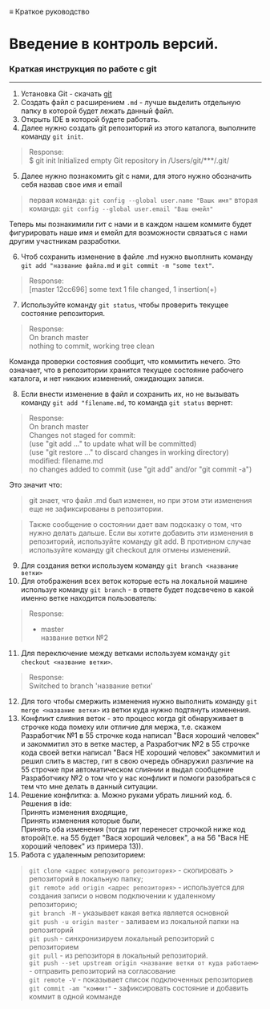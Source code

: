≡ Краткое руководство

# Введение в контроль версий.
### Краткая инструкция по работе с git
***
1. Установка Git - скачать [git](https://git-scm.com/downloads) 
2. Создать файл с расширением `.md` - лучше выделить отдельную папку в которой будет лежать данный файл.
3. Открыть IDE в которой будете работать.
4. Далее нужно создать git репозиторий из этого каталога, выполните команду `git init`.  
>Response:  
   $ git init
    Initialized empty Git repository in     /Users/git/***/.git/

5. Далее нужно познакомить git с нами, для этого нужно обозначить себя назвав свое имя и email 
> первая команда: `git config --global user.name "Вашк имя"`
> вторая команда: `git config --global user.email "Ваш емейл"`

Теперь мы познакимили гит с нами и в каждом нашем коммите будет фигурировать наше имя и емейл для возможности связаться с нами другим участникам разработки.

6. Чтоб сохранить изменение в файле .md нужно выоплнить команду `git add "название файла.md` и `git commit -m "some text"`.  
>  Response:  
 [master 12cc696] some text
 1 file changed, 1 insertion(+)
 
7. Используйте команду `git status`, чтобы проверить текущее состояние репозитория.
>  Response:  
On branch master  
nothing to commit, working tree clean

Команда проверки состояния сообщит, что коммитить нечего. Это означает, что в репозитории хранится текущее состояние рабочего каталога, и нет никаких изменений, ожидающих записи.

8. Если внести изменение в файл и сохранить их, но не вызывать команду `git add "filename.md`, то команда `git status` вернет:
>  Response:  
>  On branch master  
Changes not staged for commit:  
  (use "git add <file>..." to update what will be committed)  
  (use "git restore <file>..." to discard changes in working directory)  
        modified:   filename.md  
no changes added to commit (use "git add" and/or "git commit -a")

Это значит что:  
> git знает, что файл .md был изменен, но при этом эти изменения еще не зафиксированы в репозитории.

> Также сообщение о состоянии дает вам подсказку о том, что нужно делать дальше. Если вы хотите добавить эти изменения в репозиторий, используйте команду git add. В противном случае используйте команду git сheckout для отмены изменений.

9. Для создания ветки используем команду  `git branch <название ветки>`
10. Для отображения всех веток которые есть на локальной машине используе команду `git branch` - в ответе будет подсвечено в какой именно ветке находится пользователь:
>  Response:
>* master  
  название ветки №2
11. Для переключение между ветками используем команду `git checkout <название ветки>`.
>  Response:  
>Switched to branch 'название ветки'
12. Для того чтобы смержить изменения нужно выполнить команду `git merge <название ветки>` из ветки куда нужно подтянуть изменения.
13. Конфликт слияния веток - это процесс когда git обнаруживает в строчке кода помеху или отличие для мержа, т.е. скажем Разработчик №1 в 55 строчке кода написал "Вася хороший человек" и закоммитил это в ветке мастер, а Разработчик №2 в 55 строчке кода своей ветки написал "Вася НЕ хороший человек" закоммитил и решил слить в мастер, гит в свою очередь обнаружил различие на 55 строчке при автоматическом слиянии и выдал сообщение Разработчику №2 о том что у нас конфликт и помоги разобраться с тем что мне делать в данный ситуации.
14. Решение конфлитка:
а. Можно руками убрать лишний код.
б. Решения в ide:   
Принять изменения входящие,   
Принять изменения которые были,   
Принять оба изменения (тогда гит перенесет строчкой ниже код второй(т.е. на 55 будет "Вася хороший человек", а на 56 "Вася НЕ хороший человек" из примера 13)).
15. Работа с удаленным репозиторием:  
>`git clone <адрес копируемого репозитория>` - скопировать > репозиторий в локальную папку;  
>`git remote add origin <адрес репозитория>` - используется для создания записи о новом подключении к удаленному репозиторию;  
>`git branch -M` - указывает какая ветка является основной  
>`git push -u origin master` - заливаем из локальной папки на репозиторий  
>`git push` - синхронизируем локальный репозиторий с репозиторием  
>`git pull` - из репозиторя в локальный репозиторий.  
>`git push --set upstream origin <название ветки от куда работаем>` - отправить репозиторий на согласование  
>`git remote -V` - показывает список подключенных репозиториев  
>`git commit -am "коммит"` - зафиксировать состояние и добавить коммит в одной комманде